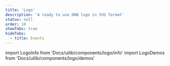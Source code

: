 ```yaml
---
title: 'Logo'
description: 'A ready to use DNB logo in SVG format'
status: null
order: 10
showTabs: true
hideTabs:
  - title: Events
---
```


import LogoInfo from 'Docs/uilib/components/logo/info'
import LogoDemos from 'Docs/uilib/components/logo/demos'

<LogoInfo />
<LogoDemos />
